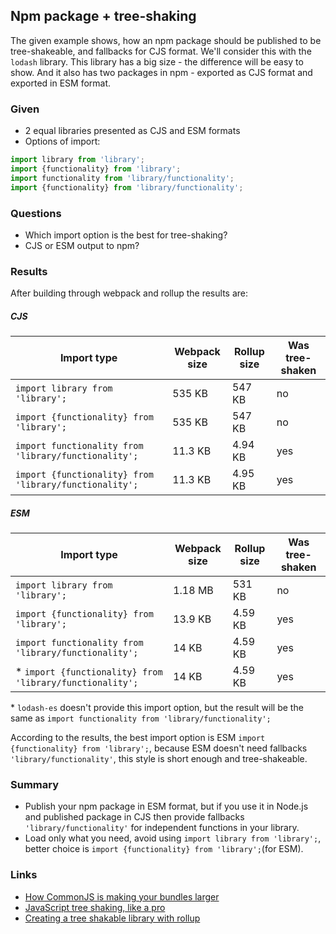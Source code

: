 ## Npm package + tree-shaking

The given example shows, how an npm package should be published to be tree-shakeable, and fallbacks for CJS format. We'll consider this with the `lodash` library. This library has a big size - the difference will be easy to show. And it also has two packages in npm - exported as CJS format and exported in ESM format.

### Given

- 2 equal libraries presented as CJS and ESM formats
- Options of import:
```js
import library from 'library';
import {functionality} from 'library';
import functionality from 'library/functionality';
import {functionality} from 'library/functionality';
```

### Questions
- Which import option is the best for tree-shaking?
- CJS or ESM output to npm?

### Results

After building through webpack and rollup the results are:
##### CJS
| Import type | Webpack size | Rollup size | Was tree-shaken
| --- | --- | --- | --- 
| `import library from 'library';` | 535 KB | 547 KB | no
| `import {functionality} from 'library';` | 535 KB | 547 KB | no
| `import functionality from 'library/functionality';` | 11.3 KB | 4.94 KB | yes
| `import {functionality} from 'library/functionality';` | 11.3 KB | 4.95 KB | yes
##### ESM
| Import type | Webpack size | Rollup size | Was tree-shaken
| --- | --- | --- | --- 
| `import library from 'library';` | 1.18 MB | 531 KB | no
| `import {functionality} from 'library';` | 13.9 KB | 4.59 KB | yes
| `import functionality from 'library/functionality';` | 14 KB | 4.59 KB | yes
| * `import {functionality} from 'library/functionality';` | 14 KB | 4.59 KB | yes

\* `lodash-es` doesn't provide this import option, but the result will be the same as `import functionality from 'library/functionality';`

According to the results, the best import option is ESM `import {functionality} from 'library';`, because ESM doesn't need fallbacks `'library/functionality'`, this style is short enough and tree-shakeable.

### Summary
- Publish your npm package in ESM format, but if you use it in Node.js and published package in CJS then provide fallbacks `'library/functionality'` for independent functions in your library.
- Load only what you need, avoid using `import library from 'library';`, better choice is `import {functionality} from 'library';`(for ESM).

### Links
- [How CommonJS is making your bundles larger](https://web.dev/commonjs-larger-bundles)
- [JavaScript tree shaking, like a pro](https://bluepnume.medium.com/javascript-tree-shaking-like-a-pro-7bf96e139eb7)
- [Creating a tree shakable library with rollup](https://stackoverflow.com/questions/56775433/creating-a-tree-shakable-library-with-rollup)
